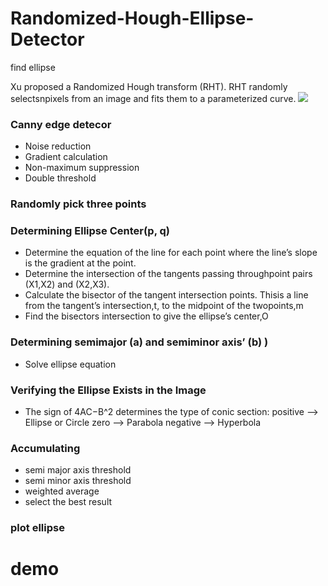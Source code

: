 # Randomized-Hough-Ellipse-Detector
find ellipse

Xu proposed a Randomized Hough transform (RHT). RHT randomly selectsnpixels from an image and fits them to a parameterized curve.
![](https://www.researchgate.net/publication/238703185_Ellipse_Detection_Using_Randomized_Hough_Transform)

### Canny edge detecor
* Noise reduction
* Gradient calculation
* Non-maximum suppression
* Double threshold

### Randomly pick three points

### Determining Ellipse Center(p, q)
* Determine the equation of the line for each point where the line’s slope is the gradient at the point.
* Determine the intersection of the tangents passing throughpoint pairs (X1,X2) and (X2,X3).
* Calculate the bisector of the tangent intersection points. Thisis a line from the tangent’s intersection,t, to the midpoint of the twopoints,m
* Find the bisectors intersection to give the ellipse’s center,O

### Determining semimajor (a) and semiminor axis’ (b) )
* Solve ellipse equation

### Verifying the Ellipse Exists in the Image
* The sign of 4AC−B^2 determines the type of conic section:
positive --> Ellipse or Circle
zero --> Parabola
negative --> Hyperbola

### Accumulating
* semi major axis threshold
* semi minor axis threshold
* weighted average
* select the best result

### plot ellipse

# demo
![]()


